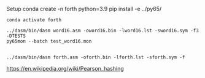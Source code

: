 
Setup
    conda create -n forth python=3.9
    pip install -e ../py65/


    conda activate forth

    ../dasm/bin/dasm word16.asm -oword16.bin -lword16.lst -sword16.sym -f3 -DTESTS
    py65mon --batch test_word16.mon


    ../dasm/bin/dasm forth.asm -oforth.bin -lforth.lst -sforth.sym -f

https://en.wikipedia.org/wiki/Pearson_hashing